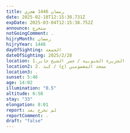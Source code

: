```yaml
---
title: رمضان 1446 هجري
date: 2025-02-10T12:15:38.731Z
expDate: 2025-03-04T12:15:38.752Z
announce: ستخرج
notGoingComment: .
hijryMonth: رمضان
hijryYear: 1446
dayOfSighting: الجمعة
dateOfSighting: 2025/2/28
location: 1.الجزيرة الجنوبية / جسر الشيخ جابر
location2: 2. مسجد المعصومين (ع) / كبد
location3: .
sunset: 5:46
age: 14:02
illumination: "0.5"
altitude: 6:58
stay: "33"
elongation: 8:01
report: لم تخرج بعد
reportComment: .
draft: "false"
---
```

